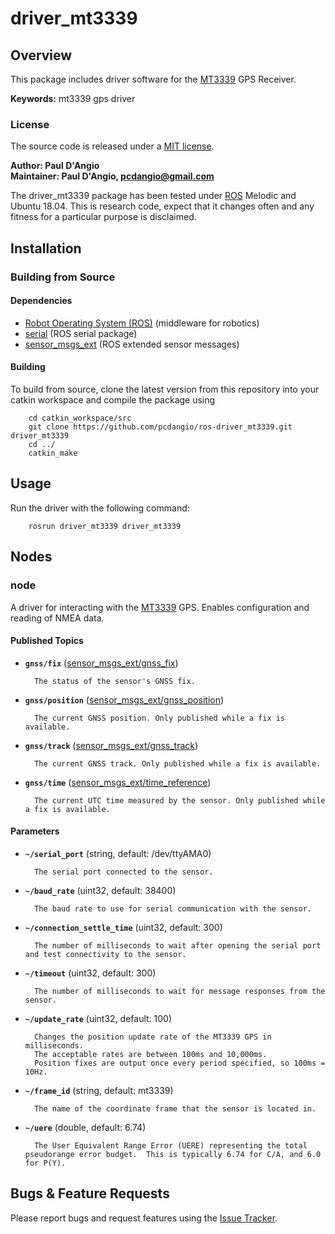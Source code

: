 # driver_mt3339

## Overview

This package includes driver software for the [MT3339] GPS Receiver.

**Keywords:** mt3339 gps driver

### License

The source code is released under a [MIT license](LICENSE).

**Author: Paul D'Angio<br />
Maintainer: Paul D'Angio, pcdangio@gmail.com**

The driver_mt3339 package has been tested under [ROS] Melodic and Ubuntu 18.04. This is research code, expect that it changes often and any fitness for a particular purpose is disclaimed.

## Installation

### Building from Source

#### Dependencies

- [Robot Operating System (ROS)](http://wiki.ros.org) (middleware for robotics)
- [serial](http://wiki.ros.org/serial) (ROS serial package)
- [sensor_msgs_ext](https://github.com/pcdangio/ros-sensor_msgs_ext) (ROS extended sensor messages)

#### Building

To build from source, clone the latest version from this repository into your catkin workspace and compile the package using

        cd catkin_workspace/src
        git clone https://github.com/pcdangio/ros-driver_mt3339.git driver_mt3339
        cd ../
        catkin_make

## Usage

Run the driver with the following command:

        rosrun driver_mt3339 driver_mt3339

## Nodes

### node

A driver for interacting with the [MT3339] GPS.  Enables configuration and reading of NMEA data.


#### Published Topics
* **`gnss/fix`** ([sensor_msgs_ext/gnss_fix](https://github.com/pcdangio/ros-sensor_msgs_ext/blob/master/msg/gnss_fix.msg))

        The status of the sensor's GNSS fix.

* **`gnss/position`** ([sensor_msgs_ext/gnss_position](https://github.com/pcdangio/ros-sensor_msgs_ext/blob/master/msg/gnss_position.msg))

        The current GNSS position. Only published while a fix is available.

* **`gnss/track`** ([sensor_msgs_ext/gnss_track](https://github.com/pcdangio/ros-sensor_msgs_ext/blob/master/msg/gnss_track.msg))

        The current GNSS track. Only published while a fix is available.

* **`gnss/time`** ([sensor_msgs_ext/time_reference](https://github.com/pcdangio/ros-sensor_msgs_ext/blob/master/msg/time_reference.msg))

        The current UTC time measured by the sensor. Only published while a fix is available.


#### Parameters

* **`~/serial_port`** (string, default: /dev/ttyAMA0)

        The serial port connected to the sensor.

* **`~/baud_rate`** (uint32, default: 38400)

        The baud rate to use for serial communication with the sensor.

* **`~/connection_settle_time`** (uint32, default: 300)

        The number of milliseconds to wait after opening the serial port and test connectivity to the sensor.

* **`~/timeout`** (uint32, default: 300)

        The number of milliseconds to wait for message responses from the sensor.

* **`~/update_rate`** (uint32, default: 100)

        Changes the position update rate of the MT3339 GPS in milliseconds.
        The acceptable rates are between 100ms and 10,000ms.
        Position fixes are output once every period specified, so 100ms = 10Hz.

* **`~/frame_id`** (string, default: mt3339)

        The name of the coordinate frame that the sensor is located in.

* **`~/uere`** (double, default: 6.74)

        The User Equivalent Range Error (UERE) representing the total pseudorange error budget.  This is typically 6.74 for C/A, and 6.0 for P(Y).

## Bugs & Feature Requests

Please report bugs and request features using the [Issue Tracker](https://github.com/pcdangio/ros-driver_mt3339/issues).


[ROS]: http://www.ros.org
[MT3339]: https://cdn-shop.adafruit.com/datasheets/GlobalTop-FGPMMOPA6H-Datasheet-V0A.pdf
